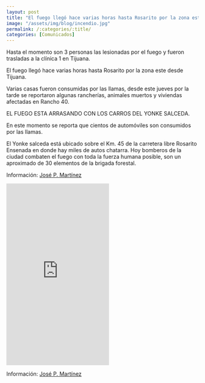 ```yaml
---
layout: post
title: "El fuego llegó hace varias horas hasta Rosarito por la zona este desde Tijuana."
image: "/assets/img/blog/incendio.jpg"
permalink: /:categories/:title/
categories: [Comunicados]
---
```


Hasta el momento son 3 personas las lesionadas por el fuego y fueron trasladas a la clínica 1 en Tijuana.

El fuego llegó hace varias horas hasta Rosarito por la zona este desde Tijuana.

Varias casas fueron consumidas por las llamas, desde este jueves por la tarde se reportaron algunas rancherías, animales muertos y viviendas afectadas en Rancho 40.

EL FUEGO ESTA ARRASANDO CON LOS CARROS DEL YONKE SALCEDA.

En este momento se reporta que cientos de automóviles son consumidos por las llamas.

El Yonke salceda está ubicado sobre el Km. 45 de la carretera libre Rosarito Ensenada en donde hay miles de autos chatarra.
Hoy bomberos de la ciudad combaten el fuego con toda la fuerza humana posible, son un aproximado de 30 elementos de la brigada forestal.

Información: [José P. Martínez](https://www.facebook.com/CNRDEPORTES)

<div class="embed-responsive embed-responsive-16by9">

<iframe src="https://www.facebook.com/plugins/video.php?href=https%3A%2F%2Fwww.facebook.com%2FInformandoBC%2Fvideos%2F1343471372658657%2F&show_text=0&width=269" width="269" height="476" style="border:none;overflow:hidden" scrolling="no" frameborder="0" allowTransparency="true" allowFullScreen="true"></iframe>

Información: [José P. Martínez](https://www.facebook.com/CNRDEPORTES)